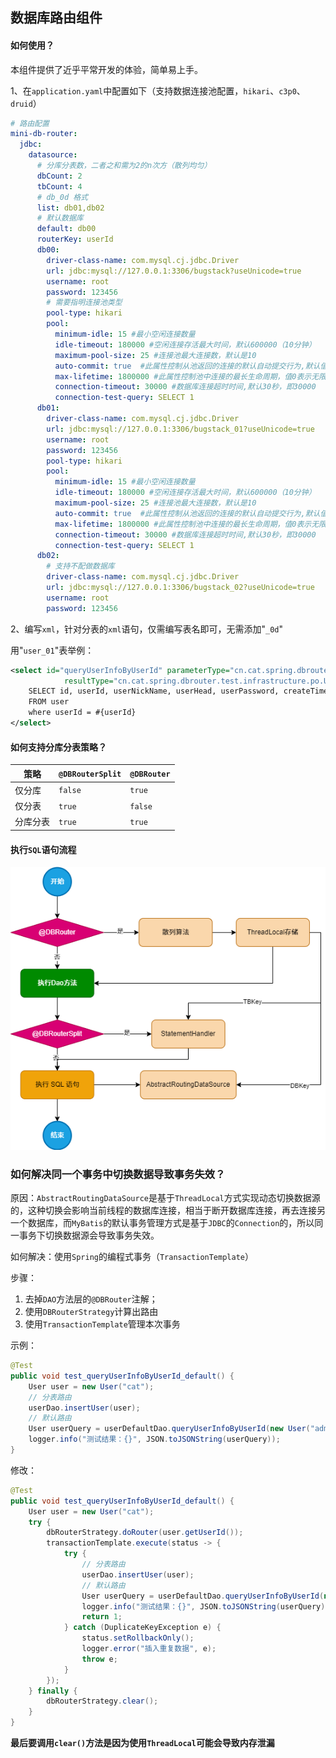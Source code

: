 ## 数据库路由组件

#### 如何使用？

本组件提供了近乎平常开发的体验，简单易上手。

1、在`application.yaml`中配置如下（支持数据连接池配置，`hikari`、`c3p0`、`druid`）

```yaml
# 路由配置
mini-db-router:
  jdbc:
    datasource:
      # 分库分表数，二者之和需为2的n次方（散列均匀）
      dbCount: 2
      tbCount: 4
      # db_0d 格式
      list: db01,db02
      # 默认数据库
      default: db00
      routerKey: userId
      db00:
        driver-class-name: com.mysql.cj.jdbc.Driver
        url: jdbc:mysql://127.0.0.1:3306/bugstack?useUnicode=true
        username: root
        password: 123456
        # 需要指明连接池类型
        pool-type: hikari
        pool:
          minimum-idle: 15 #最小空闲连接数量
          idle-timeout: 180000 #空闲连接存活最大时间，默认600000（10分钟）
          maximum-pool-size: 25 #连接池最大连接数，默认是10
          auto-commit: true  #此属性控制从池返回的连接的默认自动提交行为,默认值：true
          max-lifetime: 1800000 #此属性控制池中连接的最长生命周期，值0表示无限生命周期，默认1800000即30分钟
          connection-timeout: 30000 #数据库连接超时时间,默认30秒，即30000
          connection-test-query: SELECT 1
      db01:
        driver-class-name: com.mysql.cj.jdbc.Driver
        url: jdbc:mysql://127.0.0.1:3306/bugstack_01?useUnicode=true
        username: root
        password: 123456
        pool-type: hikari
        pool:
          minimum-idle: 15 #最小空闲连接数量
          idle-timeout: 180000 #空闲连接存活最大时间，默认600000（10分钟）
          maximum-pool-size: 25 #连接池最大连接数，默认是10
          auto-commit: true  #此属性控制从池返回的连接的默认自动提交行为,默认值：true
          max-lifetime: 1800000 #此属性控制池中连接的最长生命周期，值0表示无限生命周期，默认1800000即30分钟
          connection-timeout: 30000 #数据库连接超时时间,默认30秒，即30000
          connection-test-query: SELECT 1
      db02:
        # 支持不配做数据库
        driver-class-name: com.mysql.cj.jdbc.Driver
        url: jdbc:mysql://127.0.0.1:3306/bugstack_02?useUnicode=true
        username: root
        password: 123456
```

2、编写`xml`，针对分表的`xml`语句，仅需编写表名即可，无需添加"`_0d`"

用"`user_01`"表举例：

```xml
<select id="queryUserInfoByUserId" parameterType="cn.cat.spring.dbrouter.test.infrastructure.po.User"
            resultType="cn.cat.spring.dbrouter.test.infrastructure.po.User">
    SELECT id, userId, userNickName, userHead, userPassword, createTime
    FROM user
    where userId = #{userId}
</select>
```



#### 如何支持分库分表策略？

| 策略     | `@DBRouterSplit` | `@DBRouter` |
| -------- | ---------------- | ----------- |
| 仅分库   | `false`          | `true`      |
| 仅分表   | `true`           | `false`     |
| 分库分表 | `true`           | `true`      |



#### 执行`SQL`语句流程

![流程梳理](img/流程梳理.png)



### 如何解决同一个事务中切换数据导致事务失效？

原因：`AbstractRoutingDataSource`是基于`ThreadLocal`方式实现动态切换数据源的，这种切换会影响当前线程的数据库连接，相当于断开数据库连接，再去连接另一个数据库，而`MyBatis`的默认事务管理方式是基于`JDBC`的`Connection`的，所以同一事务下切换数据源会导致事务失效。

如何解决：使用`Spring`的编程式事务（`TransactionTemplate`）

步骤：

1. 去掉`DAO`方法层的`@DBRouter`注解；
2. 使用`DBRouterStrategy`计算出路由
3. 使用`TransactionTemplate`管理本次事务

示例：

```java
@Test
public void test_queryUserInfoByUserId_default() {
    User user = new User("cat");
    // 分表路由
    userDao.insertUser(user);
    // 默认路由
    User userQuery = userDefaultDao.queryUserInfoByUserId(new User("admin"));
    logger.info("测试结果：{}", JSON.toJSONString(userQuery));
}
```

修改：

```java
@Test
public void test_queryUserInfoByUserId_default() {
    User user = new User("cat");
    try {
        dbRouterStrategy.doRouter(user.getUserId());
        transactionTemplate.execute(status -> {
            try {
                // 分表路由
                userDao.insertUser(user);
                // 默认路由
                User userQuery = userDefaultDao.queryUserInfoByUserId(new User("admin"));
                logger.info("测试结果：{}", JSON.toJSONString(userQuery));
                return 1;
            } catch (DuplicateKeyException e) {
                status.setRollbackOnly();
                logger.error("插入重复数据", e);
                throw e;
            }
        });
    } finally {
        dbRouterStrategy.clear();
    }
}
```

**最后要调用`clear()`方法是因为使用`ThreadLocal`可能会导致内存泄漏**